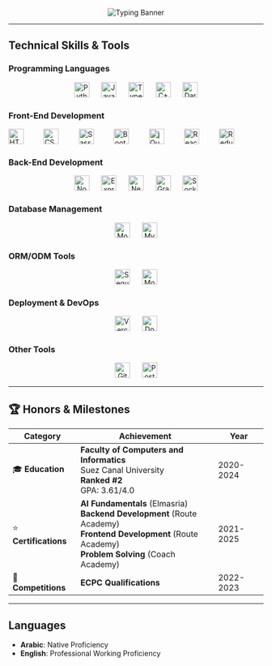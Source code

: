 <div align="center">
  
  ![Typing Banner](https://readme-typing-svg.demolab.com?font=Fira+Code&weight=700&size=26&duration=3000&pause=1500&color=22D3EE&width=700&lines=Hi,+I'm+Raneem+Elmahdy!;I'm+Software+Engineer;Backend+Development+Specialist;Node.js+%7C+Express+%7C+NestJS)

</div>

---

## Technical Skills & Tools

### Programming Languages  
<div align="center">
  <img src="https://cdn.jsdelivr.net/gh/devicons/devicon/icons/python/python-original.svg" width="30" alt="Python" /> &nbsp;&nbsp;&nbsp;&nbsp;
  <img src="https://cdn.jsdelivr.net/gh/devicons/devicon/icons/javascript/javascript-original.svg" width="30" alt="JavaScript" /> &nbsp;&nbsp;&nbsp;&nbsp;
  <img src="https://cdn.jsdelivr.net/gh/devicons/devicon/icons/typescript/typescript-original.svg" width="30" alt="TypeScript" /> &nbsp;&nbsp;&nbsp;&nbsp;
  <img src="https://cdn.jsdelivr.net/gh/devicons/devicon/icons/cplusplus/cplusplus-original.svg" width="30" alt="C++" /> &nbsp;&nbsp;&nbsp;&nbsp;
  <img src="https://cdn.jsdelivr.net/gh/devicons/devicon/icons/dart/dart-original.svg" width="30" alt="Dart" />
</div>

### Front-End Development  

  <img src="https://cdn.jsdelivr.net/gh/devicons/devicon/icons/html5/html5-original.svg" width="30" alt="HTML5" /> &nbsp;&nbsp;&nbsp;&nbsp;&nbsp;&nbsp;&nbsp;&nbsp;
  <img src="https://cdn.jsdelivr.net/gh/devicons/devicon/icons/css3/css3-original.svg" width="30" alt="CSS3" /> &nbsp;&nbsp;&nbsp;&nbsp;&nbsp;&nbsp;&nbsp;&nbsp;
  <img src="https://cdn.jsdelivr.net/gh/devicons/devicon/icons/sass/sass-original.svg" width="30" alt="Sass" /> &nbsp;&nbsp;&nbsp;&nbsp;&nbsp;&nbsp;&nbsp;&nbsp;
  <img src="https://cdn.jsdelivr.net/gh/devicons/devicon/icons/bootstrap/bootstrap-original.svg" width="30" alt="Bootstrap" /> &nbsp;&nbsp;&nbsp;&nbsp;&nbsp;&nbsp;&nbsp;&nbsp;
  <img src="https://cdn.jsdelivr.net/gh/devicons/devicon/icons/jquery/jquery-original.svg" width="30" alt="jQuery" /> &nbsp;&nbsp;&nbsp;&nbsp;&nbsp;&nbsp;&nbsp;&nbsp;
  <img src="https://cdn.jsdelivr.net/gh/devicons/devicon/icons/react/react-original.svg" width="30" alt="React" /> &nbsp;&nbsp;&nbsp;&nbsp;&nbsp;&nbsp;&nbsp;&nbsp;
  <img src="https://cdn.jsdelivr.net/gh/devicons/devicon/icons/redux/redux-original.svg" width="30" alt="Redux" />


### Back-End Development  
<div align="center">
  <img src="https://cdn.jsdelivr.net/gh/devicons/devicon/icons/nodejs/nodejs-original.svg" width="30" alt="Node.js" /> &nbsp;&nbsp;&nbsp;&nbsp;
  <img src="https://cdn.jsdelivr.net/gh/devicons/devicon/icons/express/express-original.svg" width="30" alt="Express.js" /> &nbsp;&nbsp;&nbsp;&nbsp;
  <img src="https://cdn.jsdelivr.net/gh/devicons/devicon@latest/icons/nestjs/nestjs-original.svg" width="30" alt="NestJS" /> &nbsp;&nbsp;&nbsp;&nbsp;
  <img src="https://cdn.jsdelivr.net/gh/devicons/devicon/icons/graphql/graphql-plain.svg" width="30" alt="GraphQL" /> &nbsp;&nbsp;&nbsp;&nbsp;
  <img src="https://cdn.jsdelivr.net/gh/devicons/devicon/icons/socketio/socketio-original.svg" width="30" alt="Socket.IO" />
</div>

### Database Management  
<div align="center">
  <img src="https://cdn.jsdelivr.net/gh/devicons/devicon/icons/mongodb/mongodb-original.svg" width="30" alt="MongoDB" /> &nbsp;&nbsp;&nbsp;&nbsp;
  <img src="https://cdn.jsdelivr.net/gh/devicons/devicon/icons/mysql/mysql-original.svg" width="30" alt="MySQL" />
</div>

### ORM/ODM Tools  
<div align="center">
  <img src="https://cdn.jsdelivr.net/gh/devicons/devicon/icons/sequelize/sequelize-original.svg" width="30" alt="Sequelize" /> &nbsp;&nbsp;&nbsp;&nbsp;
  <img src="https://cdn.jsdelivr.net/gh/devicons/devicon/icons/mongoose/mongoose-original.svg" width="30" alt="Mongoose" />
</div>

### Deployment & DevOps  
<div align="center">
  <img src="https://cdn.jsdelivr.net/gh/devicons/devicon@latest/icons/vercel/vercel-original.svg" width="30" alt="Vercel" /> &nbsp;&nbsp;&nbsp;&nbsp;
  <img src="https://cdn.jsdelivr.net/gh/devicons/devicon/icons/docker/docker-original.svg" width="30" alt="Docker" />
</div>

### Other Tools  
<div align="center">
  <img src="https://cdn.jsdelivr.net/gh/devicons/devicon/icons/git/git-original.svg" width="30" alt="Git" /> &nbsp;&nbsp;&nbsp;&nbsp;
  <img src="https://cdn.jsdelivr.net/gh/devicons/devicon/icons/postman/postman-original.svg" width="30" alt="Postman" />
</div>

---

## 🏆 Honors & Milestones

| Category        | Achievement                                                                 | Year       |
|-----------------|-----------------------------------------------------------------------------|------------|
| 🎓 **Education**  | **Faculty of Computers and Informatics**<br>Suez Canal University<br>**Ranked #2**<br>GPA: 3.61/4.0            | 2020-2024  |
| ⭐ **Certifications** | **AI Fundamentals** (Elmasria)<br>**Backend Development** (Route Academy)<br>**Frontend Development** (Route Academy)<br>**Problem Solving** (Coach Academy) | 2021-2025  |
| 🏅 **Competitions** | **ECPC  Qualifications**        | 2022-2023  |

---

## Languages  

- **Arabic**: Native Proficiency
- **English**: Professional Working Proficiency
